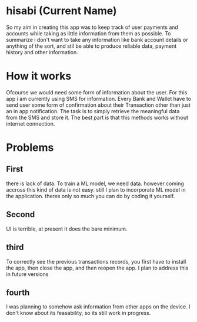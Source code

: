# hisabi (Current Name)
So my aim in creating this app was to keep track of user payments and accounts while taking as little information from them as possible.
To summarize i don't want to take any information like bank account details or anything of the sort, and stil be able to produce reliable data, payment history and other information.

# How it works
Ofcourse we would need some form of information about the user. For this app i am currently using SMS for information. Every Bank and Wallet have to send user some form of confirmation about their Transaction other than just an in app notification. The task is to simply retrieve the meaningful data from the SMS and store it. The best part is that this methods works without internet connection.

# Problems
## First
there is lack of data. To train a ML model, we need data. however coming accross this kind of data is not easy. still I plan to incorporate ML model in the application. theres only so much you can do by coding it yourself.
## Second
UI is terrible, at present it does the bare minimum.
## third
To correctly see the previous transactions records, you first have to install the app, then close the app, and then reopen the app. I plan to address this in future versions
## fourth
I was planning to somehow ask information from other apps on the device. I don't know about its feasability, so its still work in progress.

